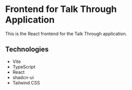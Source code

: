 
# Frontend for Talk Through Application

This is the React frontend for the Talk Through application.

## Technologies
- Vite
- TypeScript
- React
- shadcn-ui
- Tailwind CSS
